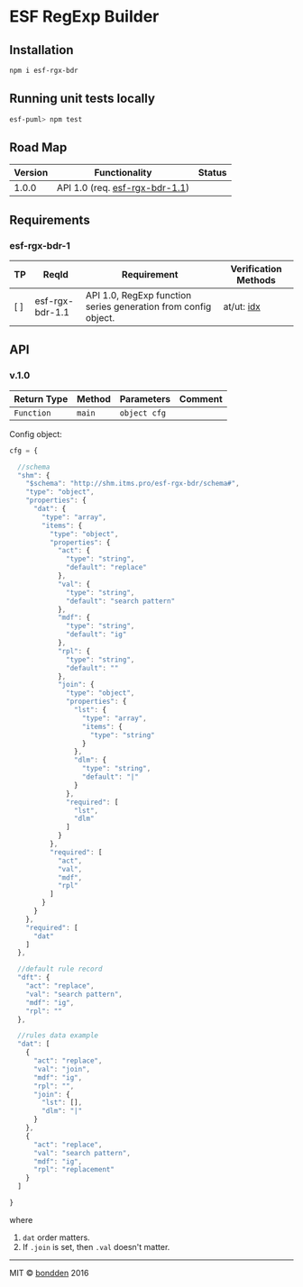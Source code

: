 # ESF RegExp Builder

## Installation

```bash
npm i esf-rgx-bdr
```

## Running unit tests locally

```bash
esf-puml> npm test
```

## Road Map

Version | Functionality                                     | Status
------- | ------------------------------------------------- | -------
1.0.0   | API 1.0 (req. [esf-rgx-bdr-1.1](esf-rgx-bdr-1.1)) |

## Requirements
### esf-rgx-bdr-1

TP  | ReqId           | Requirement                                                    | Verification Methods
--- | --------------- | -------------------------------------------------------------- | --------------------
[ ] | esf-rgx-bdr-1.1 | API 1.0, RegExp function series generation from config object. | at/ut: [idx](tst/index.js)

## API
### v.1.0

Return Type  | Method  | Parameters   | Comment
------------ | ------- | -------------| -------
`Function`   | `main`  | `object cfg` |

Config object:

```js
cfg = {

  //schema
  "shm": {
    "$schema": "http://shm.itms.pro/esf-rgx-bdr/schema#",
    "type": "object",
    "properties": {
      "dat": {
        "type": "array",
        "items": {
          "type": "object",
          "properties": {
            "act": {
              "type": "string",
              "default": "replace"
            },
            "val": {
              "type": "string",
              "default": "search pattern"
            },
            "mdf": {
              "type": "string",
              "default": "ig"
            },
            "rpl": {
              "type": "string",
              "default": ""
            },
            "join": {
              "type": "object",
              "properties": {
                "lst": {
                  "type": "array",
                  "items": {
                    "type": "string"
                  }
                },
                "dlm": {
                  "type": "string",
                  "default": "|"
                }
              },
              "required": [
                "lst",
                "dlm"
              ]
            }
          },
          "required": [
            "act",
            "val",
            "mdf",
            "rpl"
          ]
        }
      }
    },
    "required": [
      "dat"
    ]
  },

  //default rule record
  "dft": {
    "act": "replace",
    "val": "search pattern",
    "mdf": "ig",
    "rpl": ""
  },

  //rules data example
  "dat": [
    {
      "act": "replace",
      "val": "join",
      "mdf": "ig",
      "rpl": "",
      "join": {
        "lst": [],
        "dlm": "|"
      }
    },
    {
      "act": "replace",
      "val": "search pattern",
      "mdf": "ig",
      "rpl": "replacement"
    }
  ]

}
```
where
1. `dat` order matters.
2. If `.join` is set, then `.val` doesn't matter.

---

MIT © [bondden](https://github.com/bondden) 2016

